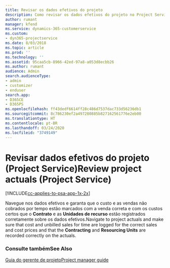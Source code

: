 ```yaml
---
title: Revisar os dados efetivos do projeto
description: Como revisar os dados efetivos do projeto no Project Service
author: rumant
manager: kfend
ms.service: dynamics-365-customerservice
ms.custom:
- dyn365-projectservice
ms.date: 8/03/2018
ms.topic: article
ms.prod: ''
ms.technology: ''
ms.assetid: 95caa5cb-8966-42ed-97a8-a053d8ecbb26
ms.author: rumant
audience: Admin
search.audienceType:
- admin
- customizer
- enduser
search.app:
- D365CE
- D365PS
ms.openlocfilehash: ff43dedf6614ff28c486d7537dac733d56236db1
ms.sourcegitcommit: 8c786230ef2a497280885b827162561776e2eb00
ms.translationtype: HT
ms.contentlocale: pt-BR
ms.lasthandoff: 03/24/2020
ms.locfileid: "3749149"
---
```

# <a name="review-project-actuals-project-service"></a><span data-ttu-id="4e38e-103">Revisar dados efetivos do projeto (Project Service)</span><span class="sxs-lookup"><span data-stu-id="4e38e-103">Review project actuals (Project Service)</span></span>

[!INCLUDE[cc-applies-to-psa-app-1x-2x](../includes/cc-applies-to-psa-app-1x-2x.md)]

<span data-ttu-id="4e38e-104">Navegue nos dados efetivos e garanta que o custo e as vendas não cobrados por tempo estão marcados com a venda correta e com os custos certos que o **Contrato** e as **Unidades de recurso** estão registrados corretamente sobre os dados efetivos.</span><span class="sxs-lookup"><span data-stu-id="4e38e-104">Navigate to project actuals and make sure that cost and unbilled sales for time are logged for the correct sales and cost prices and that the **Contracting** and **Resourcing Units** are recorded correctly on the actuals.</span></span>  
  
### <a name="see-also"></a><span data-ttu-id="4e38e-105">Consulte também</span><span class="sxs-lookup"><span data-stu-id="4e38e-105">See Also</span></span>  
 [<span data-ttu-id="4e38e-106">Guia do gerente de projeto</span><span class="sxs-lookup"><span data-stu-id="4e38e-106">Project manager guide</span></span>](../project-service/project-manager-guide.md)
